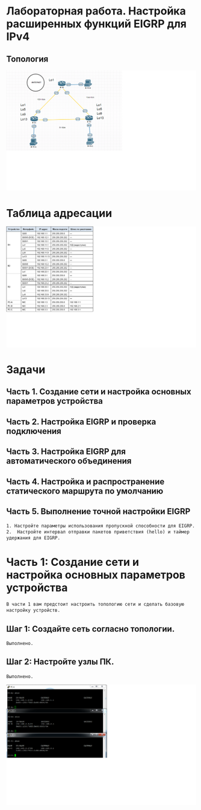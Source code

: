 # Лабораторная работа. Настройка расширенных функций EIGRP для IPv4
 ## 	Топология
 
 ![схема](https://github.com/VladimirDr/Labs/blob/master/Lab08/8_2/Cxema8_2.png)

# 	Таблица адресации

 ![схема](https://github.com/VladimirDr/Labs/blob/master/Lab08/8_2/Tabl8_2.png)

# 	Задачи
 ## Часть 1. Создание сети и настройка основных параметров устройства
 ## Часть 2. Настройка EIGRP и проверка подключения
 ## Часть 3. Настройка EIGRP для автоматического объединения
 ## Часть 4. Настройка и распространение статического маршрута по умолчанию
 ## Часть 5. Выполнение точной настройки EIGRP
    1. Настройте параметры использования пропускной способности для EIGRP.
    2.	Настройте интервал отправки пакетов приветствия (hello) и таймер удержания для EIGRP.
  
# Часть 1:	Создание сети и настройка основных параметров устройства
    В части 1 вам предстоит настроить топологию сети и сделать базовую настройку устройств.
    
 ## Шаг 1:	Создайте сеть согласно топологии.    
    Выполнено.
 ## Шаг 2:	Настройте узлы ПК.
    Выполнено.
 ![схема](https://github.com/VladimirDr/Labs/blob/master/Lab08/8_2/PC8_2.png)
